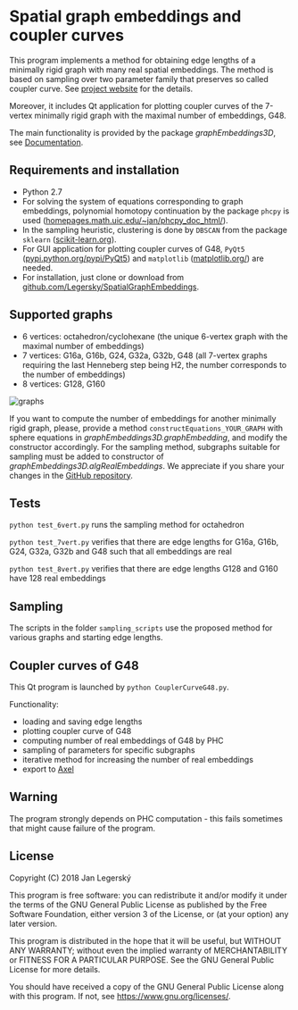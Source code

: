 # Spatial graph embeddings and coupler curves

This program implements a method for obtaining edge lengths of a minimally rigid graph with many real spatial embeddings.
The method is based on sampling over two parameter family that preserves so called coupler curve.
See [project website](http://jan.legersky.cz/project/spatialgraphembeddings/) for the details.

Moreover, it includes Qt application for plotting coupler curves
of the 7-vertex minimally rigid graph with the maximal number of embeddings, G48.

The main functionality is provided by the package *graphEmbeddings3D*, see [Documentation](http://jan.legersky.cz/public_files/spatialGraphEmbeddings/documentation/).

## Requirements and installation
  * Python 2.7
  * For solving the system of equations corresponding to graph embeddings, polynomial homotopy continuation by the package `phcpy` is used
  ([homepages.math.uic.edu/~jan/phcpy_doc_html/](http://homepages.math.uic.edu/~jan/phcpy_doc_html/)).
  * In the sampling heuristic, clustering is done by `DBSCAN` from the package `sklearn` ([scikit-learn.org](http://scikit-learn.org/stable/install.html)).
  * For GUI application for plotting coupler curves of G48, `PyQt5` ([pypi.python.org/pypi/PyQt5](https://pypi.python.org/pypi/PyQt5)) and `matplotlib` ([matplotlib.org/](https://matplotlib.org/)) are needed.
  * For installation, just clone or download from [github.com/Legersky/SpatialGraphEmbeddings](https://github.com/Legersky/SpatialGraphEmbeddings).

## Supported graphs
  * 6 vertices: octahedron/cyclohexane (the unique 6-vertex graph with the maximal number of embeddings)
  * 7 vertices: G16a, G16b, G24, G32a, G32b, G48 (all 7-vertex graphs requiring the last Henneberg step being H2,
  the number corresponds to the number of embeddings)
  * 8 vertices: G128, G160

![graphs](http://jan.legersky.cz/public_files/spatialGraphEmbeddings/graphs_7and8vert.png "Supported graphs with 7 and 8 vertices")


If you want to compute the number of embeddings for another minimally rigid graph,
please, provide a method `constructEquations_YOUR_GRAPH` with sphere equations in *graphEmbeddings3D.graphEmbedding*, 
and modify the constructor accordingly.
For the sampling method, subgraphs suitable for sampling must be added to constructor of *graphEmbeddings3D.algRealEmbeddings*.
We appreciate if you share your changes in the [GitHub repository](https://github.com/Legersky/SpatialGraphEmbeddings).

## Tests
`python test_6vert.py` runs the sampling method for octahedron

`python test_7vert.py` verifies that there are edge lengths for G16a, G16b, G24, G32a, G32b and G48 such that all embeddings are real

`python test_8vert.py` verifies that there are edge lengths G128 and G160 have 128 real embeddings 

## Sampling
The scripts in the folder `sampling_scripts` use the proposed method for various graphs and starting edge lengths.

## Coupler curves of G48
This Qt program is launched by `python CouplerCurveG48.py`.

Functionality:
  * loading and saving edge lengths
  * plotting coupler curve of G48
  * computing number of real embeddings of G48 by PHC
  * sampling of parameters for specific subgraphs
  * iterative method for increasing the number of real embeddings
  * export to [Axel](http://axel.inria.fr/)

## Warning
The program strongly depends on PHC computation - this fails sometimes that might cause failure of the program.

## License
Copyright (C) 2018 Jan Legerský

This program is free software: you can redistribute it and/or modify
it under the terms of the GNU General Public License as published by
the Free Software Foundation, either version 3 of the License, or
(at your option) any later version.

This program is distributed in the hope that it will be useful,
but WITHOUT ANY WARRANTY; without even the implied warranty of
MERCHANTABILITY or FITNESS FOR A PARTICULAR PURPOSE.  See the
GNU General Public License for more details.

You should have received a copy of the GNU General Public License
along with this program.  If not, see <https://www.gnu.org/licenses/>.

